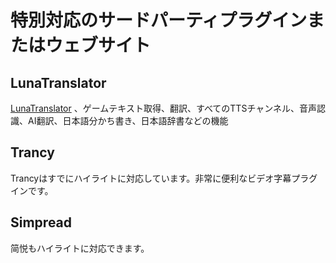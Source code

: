 
# 特別対応のサードパーティプラグインまたはウェブサイト


## LunaTranslator

[LunaTranslator](../../more/WindowsCaptions/WindowsCaptions) 、ゲームテキスト取得、翻訳、すべてのTTSチャンネル、音声認識、AI翻訳、日本語分かち書き、日本語辞書などの機能

## Trancy

Trancyはすでにハイライトに対応しています。非常に便利なビデオ字幕プラグインです。

## Simpread

简悦もハイライトに対応できます。


